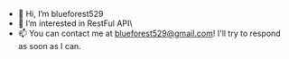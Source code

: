- 👋 Hi, I’m blueforest529
- 👀 I’m interested in RestFul API\
- 📫 You can contact me at blueforest529@gmail.com! I'll try to respond as soon as I can.

<!---
blueforest529/blueforest529 is a ✨ special ✨ repository because its `README.md` (this file) appears on your GitHub profile.
You can click the Preview link to take a look at your changes.
--->
